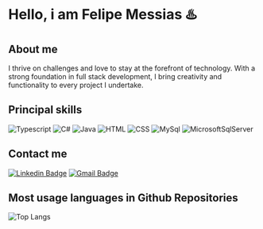 
# Hello, i am Felipe Messias ♨️


## About me
I thrive on challenges and love to stay at the forefront of technology. With a strong foundation in full stack development, I bring creativity and functionality to every project I undertake.


## Principal skills
![Typescript](https://img.shields.io/badge/TypeScript-303030.svg?style=for-the-badge&logo=TypeScript&logoColor=white) ![C#](https://img.shields.io/badge/Csharp-303030.svg?style=for-the-badge&logo=csharp&logoColor=white) ![Java](https://img.shields.io/badge/Java-303030.svg?style=for-the-badge&logo=openjdk&logoColor=white) ![HTML](https://img.shields.io/badge/Html-303030.svg?style=for-the-badge&logo=html5&logoColor=white) ![CSS](https://img.shields.io/badge/CSS3-303030.svg?style=for-the-badge&logo=css3&logoColor=white) ![MySql](https://img.shields.io/badge/MySql-303030.svg?style=for-the-badge&logo=mysql&logoColor=white) ![MicrosoftSqlServer](https://img.shields.io/badge/Microsoft%20Sql%20Server-303030.svg?style=for-the-badge&logo=microsoft%20sql%20server&logoColor=white)


## Contact me
[![Linkedin Badge](https://img.shields.io/badge/-Felipe%20Messias-303030?style=for-the-badge&logo=Linkedin&logoColor=white&link=https://www.linkedin.com/in/felipe-messias-fms
)](https://www.linkedin.com/in/felipe-messias-fms) [![Gmail Badge](https://img.shields.io/badge/-felipe.messias.fms@gmail.com-303030?style=for-the-badge&logo=Gmail&logoColor=white&link=mailto:felipe.messias.fms@gmail.com)](mailto:felipe.messias.fms@gmail.com)


## Most usage languages in Github Repositories
![Top Langs](https://github-readme-stats.vercel.app/api/top-langs/?username=FelipeFMS08&hide_progress=true&theme=dark)
